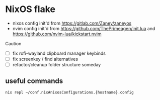 # NixOS flake

- nixos config init'd from <https://gitlab.com/Zaney/zaneyos>
- nvim config init'd from <https://github.com/ThePrimeagen/init.lua> and <https://github.com/nvim-lua/kickstart.nvim>

> [!CAUTION]
>
> - [ ] fix rofi-wayland clipboard manager keybinds
> - [ ] fix screenkey / find alternatives
> - [ ] refactor/cleanup folder structure someday

## useful commands

```sh
nix repl ~/conf.nix#nixosConfigurations.{hostname}.config
```
